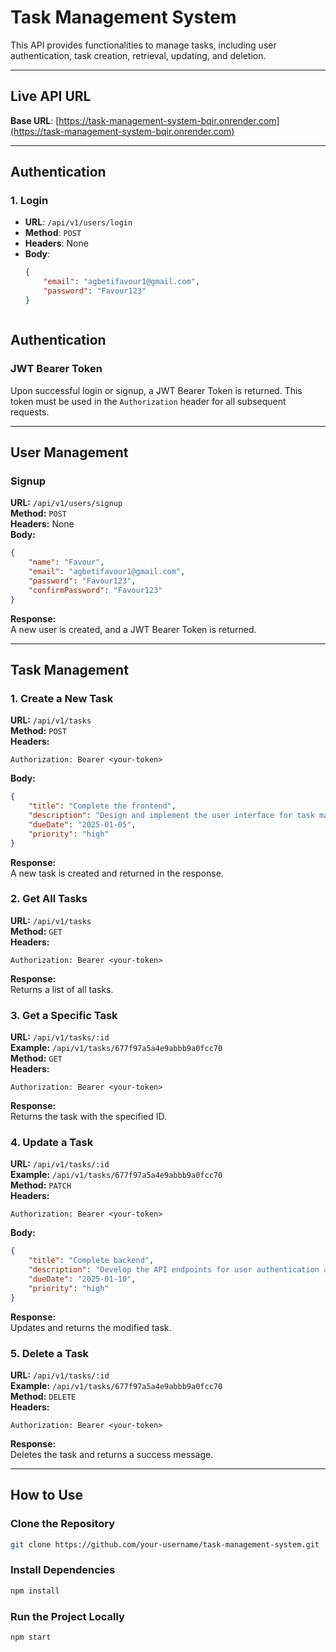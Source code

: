 # Task Management System

This API provides functionalities to manage tasks, including user authentication, task creation, retrieval, updating, and deletion.

---

## **Live API URL**
**Base URL**: [https://task-management-system-bqir.onrender.com](https://task-management-system-bqir.onrender.com)

---

## **Authentication**

### **1. Login**
- **URL**: `/api/v1/users/login`
- **Method**: `POST`
- **Headers**: None
- **Body**:
  ```json
  {
      "email": "agbetifavour1@gmail.com",
      "password": "Favour123"
  }



## Authentication
### JWT Bearer Token
Upon successful login or signup, a JWT Bearer Token is returned. This token must be used in the `Authorization` header for all subsequent requests.

---

## User Management
### Signup
**URL:** `/api/v1/users/signup`  
**Method:** `POST`  
**Headers:** None  
**Body:**
```json
{
    "name": "Favour",
    "email": "agbetifavour1@gmail.com",
    "password": "Favour123",
    "confirmPassword": "Favour123"
}
```
**Response:**  
A new user is created, and a JWT Bearer Token is returned.

---

## Task Management

### 1. Create a New Task
**URL:** `/api/v1/tasks`  
**Method:** `POST`  
**Headers:**
```
Authorization: Bearer <your-token>
```
**Body:**
```json
{
    "title": "Complete the frontend",
    "description": "Design and implement the user interface for task management.",
    "dueDate": "2025-01-05",
    "priority": "high"
}
```
**Response:**  
A new task is created and returned in the response.

### 2. Get All Tasks
**URL:** `/api/v1/tasks`  
**Method:** `GET`  
**Headers:**
```
Authorization: Bearer <your-token>
```
**Response:**  
Returns a list of all tasks.

### 3. Get a Specific Task
**URL:** `/api/v1/tasks/:id`  
**Example:** `/api/v1/tasks/677f97a5a4e9abbb9a0fcc70`  
**Method:** `GET`  
**Headers:**
```
Authorization: Bearer <your-token>
```
**Response:**  
Returns the task with the specified ID.

### 4. Update a Task
**URL:** `/api/v1/tasks/:id`  
**Example:** `/api/v1/tasks/677f97a5a4e9abbb9a0fcc70`  
**Method:** `PATCH`  
**Headers:**
```
Authorization: Bearer <your-token>
```
**Body:**
```json
{
    "title": "Complete backend",
    "description": "Develop the API endpoints for user authentication and task management.",
    "dueDate": "2025-01-10",
    "priority": "high"
}
```
**Response:**  
Updates and returns the modified task.

### 5. Delete a Task
**URL:** `/api/v1/tasks/:id`  
**Example:** `/api/v1/tasks/677f97a5a4e9abbb9a0fcc70`  
**Method:** `DELETE`  
**Headers:**
```
Authorization: Bearer <your-token>
```
**Response:**  
Deletes the task and returns a success message.

---

## How to Use

### Clone the Repository
```bash
git clone https://github.com/your-username/task-management-system.git
```

### Install Dependencies
```bash
npm install
```

### Run the Project Locally
```bash
npm start
```

